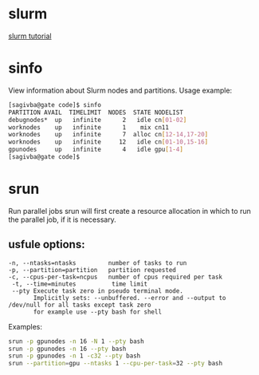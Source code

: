 # slurm
[slurm tutorial](https://slurm.schedmd.com/tutorials.html)

# sinfo 
View information about Slurm nodes and partitions.
Usage example:
```bash
[sagivba@gate code]$ sinfo                                                                                                                                                                 │
PARTITION AVAIL  TIMELIMIT  NODES  STATE NODELIST                                                                                                                                        
debugnodes*  up   infinite      2   idle cn[01-02]                                                                                                                                       
worknodes    up   infinite      1    mix cn11                                                                                                                                            
worknodes    up   infinite      7  alloc cn[12-14,17-20]                                                                                                                                 
worknodes    up   infinite     12   idle cn[01-10,15-16]                                                                                                                                 
gpunodes     up   infinite      4   idle gpu[1-4]                                                                                                                                        
[sagivba@gate code]$                                              
```
# srun

Run parallel jobs
srun will first create a resource allocation in which to run the parallel job,  if it is necessary.
## usfule options:
```
-n, --ntasks=ntasks         number of tasks to run  
-p, --partition=partition   partition requested   
-c, --cpus-per-task=ncpus   number of cpus required per task 
 -t, --time=minutes          time limit
 --pty Execute task zero in pseudo terminal mode. 
       Implicitly sets: --unbuffered. --error and --output to /dev/null for all tasks except task zero
       for example use --pty bash for shell
```
Examples:
```bash
srun -p gpunodes -n 16 -N 1 --pty bash
srun -p gpunodes -n 16 --pty bash
srun -p gpunodes -n 1 -c32 --pty bash
srun --partition=gpu --ntasks 1 --cpu-per-task=32 --pty bash
```     
                             
